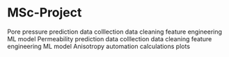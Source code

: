 # MSc-Project
Pore pressure prediction
    data colllection
    data cleaning
    feature engineering
    ML model
Permeability prediction
    data colllection
    data cleaning
    feature engineering
    ML model
Anisotropy automation
    calculations
    plots

